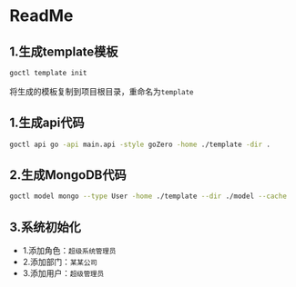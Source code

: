 # ReadMe

## 1.生成template模板
```bash
goctl template init
```
将生成的模板复制到项目根目录，重命名为`template`

## 1.生成api代码
```bash
goctl api go -api main.api -style goZero -home ./template -dir .
```


## 2.生成MongoDB代码
```bash
goctl model mongo --type User -home ./template --dir ./model --cache
```

## 3.系统初始化

- 1.添加角色：`超级系统管理员`
- 2.添加部门：`某某公司`
- 3.添加用户：`超级管理员`